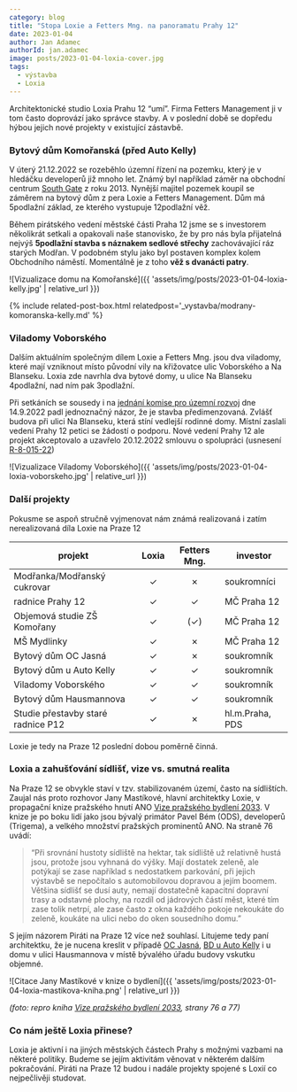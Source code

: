 ```yaml
---
category: blog
title: "Stopa Loxie a Fetters Mng. na panoramatu Prahy 12"
date: 2023-01-04
author: Jan Adamec
authorId: jan.adamec
image: posts/2023-01-04-loxia-cover.jpg
tags:
  - výstavba
  - Loxia
---
```


Architektonické studio Loxia Prahu 12 “umí”. Firma Fetters Management ji v tom často doprovází jako správce stavby. A v poslední době se dopředu hýbou jejich nové projekty v existující zástavbě.

### Bytový dům Komořanská (před Auto Kelly)

V úterý 21.12.2022 se rozeběhlo územní řízení na pozemku, který je v hledáčku developerů již mnoho let. Známý byl například záměr na obchodní centrum [South Gate](https://www.praha12.cz/predstavi%2Dse%2Dsouth%2Dgate/d-27966) z roku 2013. Nynější majitel pozemek koupil se záměrem na bytový dům z pera Loxie a Fetters Management. Dům má 5podlažní základ, ze kterého vystupuje 12podlažní věž.

Během pirátského vedení městské části Praha 12 jsme se s investorem několikrát setkali a opakovali naše stanovisko, že by pro nás byla přijatelná nejvýš **5podlažní stavba s náznakem sedlové střechy** zachovávající ráz starých Modřan. V podobném stylu jako byl postaven komplex kolem Obchodního náměstí. Momentálně je z toho **věž s dvanácti patry**.

![Vizualizace domu na Komořanské]({{ 'assets/img/posts/2023-01-04-loxia-kelly.jpg' | relative_url }})

{% include related-post-box.html relatedpost='_vystavba/modrany-komoranska-kelly.md' %}

### Viladomy Voborského

Dalším aktuálním společným dílem Loxie a Fetters Mng. jsou dva viladomy, které mají vzniknout místo původní vily na křižovatce ulic Voborského a Na Blanseku. Loxia zde navrhla dva bytové domy, u ulice Na Blanseku 4podlažní, nad ním pak 3podlažní.

Při setkáních se sousedy i na [jednání komise pro územní rozvoj](https://www.praha12.cz/assets/File.ashx?id_org=80112&id_dokumenty=92593) dne 14.9.2022 padl jednoznačný názor, že je stavba předimenzovaná. Zvlášť budova při ulici Na Blanseku, která stíní vedlejší rodinné domy. Místní zaslali vedení Prahy 12 petici se žádostí o podporu. Nové vedení Prahy 12 ale projekt akceptovalo a uzavřelo 20.12.2022 smlouvu o spolupráci (usnesení [R-8-015-22](https://www.praha12.cz/assets/File.ashx?id_org=80112&id_dokumenty=94570))

![Vizualizace Viladomy Voborského]({{ 'assets/img/posts/2023-01-04-loxia-voborskeho.jpg' | relative_url }})

### Další projekty
Pokusme se aspoň stručně vyjmenovat nám známá realizovaná i zatím nerealizovaná díla Loxie na Praze 12

| projekt | Loxia | Fetters Mng. | investor |
|---------|:-----:|:------------:|----------|
| Modřanka/Modřanský cukrovar | ✓ | ✗ | soukromníci |
| radnice Prahy 12            | ✓ | ✓ | MČ Praha 12 |
| Objemová studie ZŠ Komořany | ✓ | (✓) | MČ Praha 12 |
| MŠ Mydlinky                 | ✓ | ✗ | MČ Praha 12 |
| Bytový dům OC Jasná         | ✓ | ✗ | soukromník |
| Bytový dům u Auto Kelly     | ✓ | ✓ | soukromník |
| Viladomy Voborského         | ✓ | ✓ | soukromník |
| Bytový dům Hausmannova      | ✓ | ✓ | soukromník |
| Studie přestavby staré radnice P12 | ✓ | ✗ | hl.m.Praha, PDS |

Loxie je tedy na Praze 12 poslední dobou poměrně činná.

### Loxia a zahušťování sídlišť, vize vs. smutná realita

Na Praze 12 se obvykle staví v tzv. stabilizovaném území, často na sídlištích. Zaujal nás proto rozhovor Jany Mastíkové, hlavní architektky Loxie, v propagační knize pražského hnutí ANO [Vize pražského bydlení 2033](http://www.ondrejprokop.cz/kniha/). V knize je po boku lidí jako jsou bývalý primátor Pavel Bém (ODS), developerů (Trigema), a velkého množství pražských prominentů ANO. Na straně 76 uvádí:

> “Při srovnání hustoty sídliště na hektar, tak sídliště už relativně hustá jsou, protože jsou vyhnaná do výšky. Mají dostatek zeleně, ale potýkají se zase například s nedostatkem parkování, při jejich výstavbě se nepočítalo s automobilovou dopravou a jejím boomem. Většina sídlišť se dusí auty, nemají dostatečně kapacitní dopravní trasy a odstavné plochy, na rozdíl od jádrových částí měst, které tím zase tolik netrpí, ale zase často z okna každého pokoje nekoukáte do zeleně, koukáte na ulici nebo do oken sousedního domu.”

S jejím názorem Piráti na Praze 12 více než souhlasí. Litujeme tedy paní architektku, že je nucena kreslit v případě [OC Jasná](https://praha12.pirati.cz/vystavba/kamyk-jasna.html), [BD u Auto Kelly](https://praha12.pirati.cz/vystavba/modrany-komoranska-kelly.html) i u domu v ulici Hausmannova v místě bývalého úřadu budovy vskutku objemné.

![Citace Jany Mastíkové v knize o bydlení]({{ 'assets/img/posts/2023-01-04-loxia-mastikova-kniha.png' | relative_url }})

_(foto: repro kniha [Vize pražského bydlení 2033](http://www.ondrejprokop.cz/kniha/), strany 76 a 77)_

### Co nám ještě Loxia přinese?

Loxia je aktivní i na jiných městských částech Prahy s možnými vazbami na některé politiky. Budeme se jejím aktivitám věnovat v některém dalším pokračování. Piráti na Praze 12 budou i nadále projekty spojené s Loxií co nejpečlivěji studovat.

